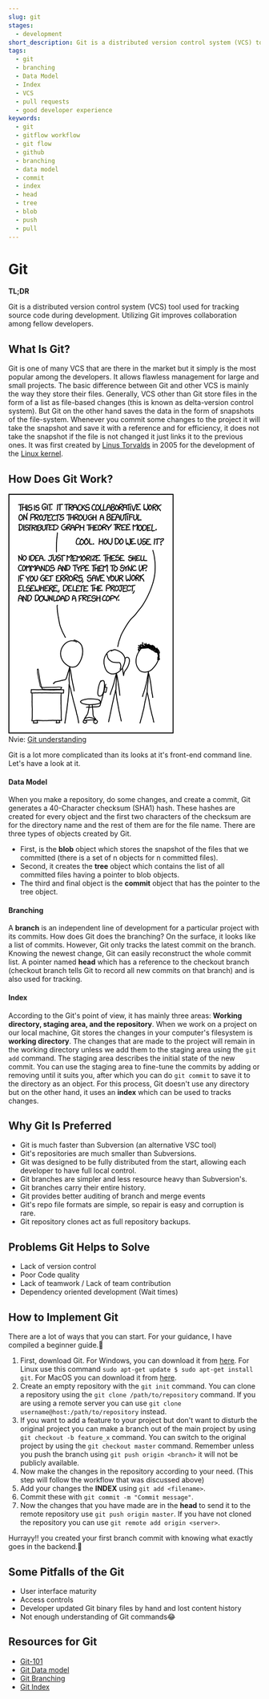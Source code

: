 ```yaml
---
slug: git
stages:
  - development
short_description: Git is a distributed version control system (VCS) tool used for tracking source code during development. Utilizing Git improves collboration among fellow developers.
tags:
  - git 
  - branching
  - Data Model
  - Index
  - VCS
  - pull requests
  - good developer experience
keywords:
  - git
  - gitflow workflow
  - git flow
  - github
  - branching 
  - data model
  - commit
  - index
  - head
  - tree
  - blob
  - push
  - pull
---
```


# Git 

**TL;DR**

Git is a distributed version control system (VCS) tool used for tracking source code during development. Utilizing Git improves collaboration among fellow developers.

## What Is Git?

Git is one of many VCS that are there in the market but it simply is the most popular among the developers. It allows flawless management for large and small projects. The basic difference between Git and other VCS is mainly the way they store their files. Generally, VCS other than Git store files in the form of a list as file-based changes (this is known as delta-version control system). 
But Git on the other hand saves the data in the form of snapshots of the file-system. Whenever you commit some changes to the project it will take the snapshot and save it with a reference and for efficiency, it does not take the snapshot if the file is not changed it just links it to the previous ones.
It was first created by [Linus Torvalds](https://en.wikipedia.org/wiki/Linus_Torvalds) in 2005 for the development of the [Linux kernel](https://en.wikipedia.org/wiki/Linux_kernel).


## How Does Git Work?

![Git_understanding](/files/Git_i_dont_know.png)</br>
Nvie: [Git understanding](https://medium.com/hackernoon/https-medium-com-zspajich-understanding-git-data-model-95eb16cc99f5)

Git is a lot more complicated than its looks at it's front-end command line. Let's have a look at it.

#### Data Model

When you make a repository, do some changes, and create a commit, Git generates a 40-Character checksum (SHA1) hash. These hashes are created for every object and the first two characters of the checksum are for the directory name and the rest of them are for the file name. 
There are three types of objects created by Git. 
- First, is the **blob** object which stores the snapshot of the files that we committed (there is a set of n objects for n committed files). 
- Second, it creates the **tree** object which contains the list of all committed files having a pointer to blob objects. 
- The third and final object is the **commit** object that has the pointer to the tree object.

#### Branching

A **branch** is an independent line of development for a particular project with its commits. How does Git does the branching? On the surface, it looks like a list of commits. However, Git only tracks the latest commit on the branch. Knowing the newest change, Git can easily reconstruct the whole commit list. A pointer named **head** which has a reference to the checkout branch (checkout branch tells Git to record all new commits on that branch) and is also used for tracking. 

#### Index

According to the Git's point of view, it has mainly three areas: **Working directory, staging area, and the repository**. When we work on a project on our local machine, Git stores the changes in your computer's filesystem is **working directory**. The changes that are made to the project will remain in the working directory unless we add them to the staging area using the `git add` command. The staging area describes the initial state of the new commit. You can use the staging area to fine-tune the commits by adding or removing until it suits you, after which you can do `git commit` to save it to the directory as an object. For this process, Git doesn't use any directory but on the other hand, it uses an **index** which can be used to tracks changes.

## Why Git Is Preferred
- Git is much faster than Subversion (an alternative VSC tool)
- Git's repositories are much smaller than Subversions.	
- Git was designed to be fully distributed from the start, allowing each developer to have full local control.	
- Git branches are simpler and less resource heavy than Subversion's.	
- Git branches carry their entire history.	
- Git provides better auditing of branch and merge events	
- Git's repo file formats are simple, so repair is easy and corruption is rare.	
- Git repository clones act as full repository backups.	

## Problems Git Helps to Solve
* Lack of version control
* Poor Code quality
* Lack of teamwork / Lack of team contribution
* Dependency oriented development (Wait times)

## How to Implement Git
There are a lot of ways that you can start. For your guidance, I have compiled a beginner guide.🙂

1. First, download Git. For Windows, you can download it from [here](https://git-scm.com/downloads). For Linux use this command `sudo apt-get update $ sudo apt-get install git`. For MacOS you can download it from [here](https://sourceforge.net/projects/git-osx-installer/files/).
2. Create an empty repository with the `git init` command. You can clone a repository using the `git clone /path/to/repository` command. If you are using a remote server you can use `git clone username@host:/path/to/repository` instead.
3. If you want to add a feature to your project but don't want to disturb the original project you can make a branch out of the main project by using `git checkout -b feature_x`    command. You can switch to the original project by using the `git checkout master` command. Remember unless you push the branch using `git push origin <branch>` it will not      be publicly available.
4. Now make the changes in the repository according to your need. (This step will follow the workflow that was discussed above)
5. Add your changes the **INDEX** using `git add <filename>`.
6. Commit these with `git commit -m "Commit message"`.
7. Now the changes that you have made are in the **head** to send it to the remote repository use `git push origin master`. If you have not cloned the repository you can use  `git remote add origin <server>`.



Hurrayy!! you created your first branch commit with knowing what exactly goes in the backend.🎉

## Some Pitfalls of the Git 

- User interface maturity
- Access controls
- Developer updated Git binary files by hand and lost content history
- Not enough understanding of Git commands😂

## Resources for Git 

- [Git-101](https://rogerdudler.github.io/git-guide/)
- [Git Data model](https://medium.com/hackernoon/https-medium-com-zspajich-understanding-git-data-model-95eb16cc99f5)
- [Git Branching](https://medium.com/hackernoon/understanding-git-branching-2662f5882f9)
- [Git Index](https://medium.com/hackernoon/understanding-git-index-4821a0765cf)

